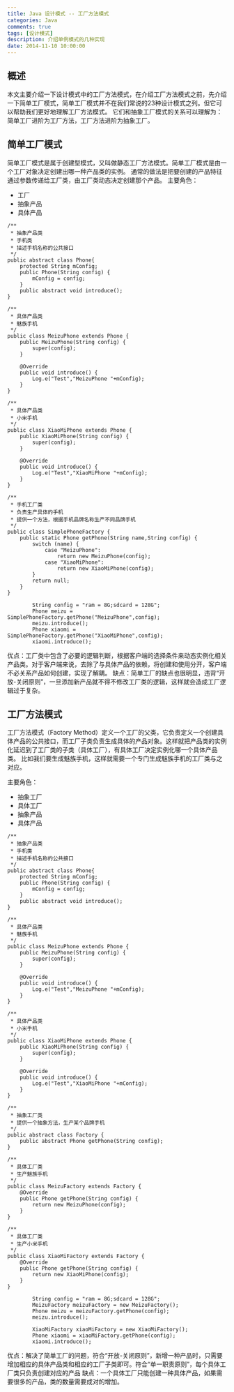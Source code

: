 ```yaml
---
title: Java 设计模式 -- 工厂方法模式
categories: Java
comments: true
tags: [设计模式]
description: 介绍单例模式的几种实现
date: 2014-11-10 10:00:00
---
```


## 概述

本文主要介绍一下设计模式中的工厂方法模式，在介绍工厂方法模式之前，先介绍一下简单工厂模式，简单工厂模式并不在我们常说的23种设计模式之列。但它可以帮助我们更好地理解工厂方法模式。
它们和抽象工厂模式的关系可以理解为：简单工厂进阶为工厂方法，工厂方法进阶为抽象工厂。


## 简单工厂模式

简单工厂模式是属于创建型模式，又叫做静态工厂方法模式。简单工厂模式是由一个工厂对象决定创建出哪一种产品类的实例。
通常的做法是把要创建的产品特征通过参数传递给工厂类，由工厂类动态决定创建那个产品。
主要角色：

 - 工厂
 - 抽象产品
 - 具体产品

```
/**
 * 抽象产品类
 * 手机类
 * 描述手机名称的公共接口
 */
public abstract class Phone{
    protected String mConfig;
    public Phone(String config) {
        mConfig = config;
    }
    public abstract void introduce();
}

/**
 * 具体产品类
 * 魅族手机
 */
public class MeizuPhone extends Phone {
    public MeizuPhone(String config) {
        super(config);
    }

    @Override
    public void introduce() {
        Log.e("Test","MeizuPhone "+mConfig);
    }
}

/**
 * 具体产品类
 * 小米手机
 */
public class XiaoMiPhone extends Phone {
    public XiaoMiPhone(String config) {
        super(config);
    }

    @Override
    public void introduce() {
        Log.e("Test","XiaoMiPhone "+mConfig);
    }
}

/**
 * 手机工厂类
 * 负责生产具体的手机
 * 提供一个方法，根据手机品牌名称生产不同品牌手机
 */
public class SimplePhoneFactory {
    public static Phone getPhone(String name,String config) {
        switch (name) {
            case "MeizuPhone":
                return new MeizuPhone(config);
            case "XiaoMiPhone":
                return new XiaoMiPhone(config);
        }
        return null;
    }
}
```

```
        String config = "ram = 8G;sdcard = 128G";
        Phone meizu = SimplePhoneFactory.getPhone("MeizuPhone",config);
        meizu.introduce();
        Phone xiaomi = SimplePhoneFactory.getPhone("XiaoMiPhone",config);
        xiaomi.introduce();
```

优点：工厂类中包含了必要的逻辑判断，根据客户端的选择条件来动态实例化相关产品类。对于客户端来说，去除了与具体产品的依赖，将创建和使用分开，客户端不必关系产品如何创建，实现了解耦。
缺点：简单工厂的缺点也很明显，违背“开放-关闭原则”，一旦添加新产品就不得不修改工厂类的逻辑，这样就会造成工厂逻辑过于复杂。

## 工厂方法模式

工厂方法模式（Factory Method）定义一个工厂的父类，它负责定义一个创建具体产品的公共接口，而工厂子类负责生成具体的产品对象。这样就把产品类的实例化延迟到了工厂类的子类（具体工厂），有具体工厂决定实例化哪一个具体产品类。
比如我们要生成魅族手机，这样就需要一个专门生成魅族手机的工厂类与之对应。

主要角色：

 - 抽象工厂
 - 具体工厂
 - 抽象产品
 - 具体产品

```
/**
 * 抽象产品类
 * 手机类
 * 描述手机名称的公共接口
 */
public abstract class Phone{
    protected String mConfig;
    public Phone(String config) {
        mConfig = config;
    }
    public abstract void introduce();
}

/**
 * 具体产品类
 * 魅族手机
 */
public class MeizuPhone extends Phone {
    public MeizuPhone(String config) {
        super(config);
    }

    @Override
    public void introduce() {
        Log.e("Test","MeizuPhone "+mConfig);
    }
}

/**
 * 具体产品类
 * 小米手机
 */
public class XiaoMiPhone extends Phone {
    public XiaoMiPhone(String config) {
        super(config);
    }

    @Override
    public void introduce() {
        Log.e("Test","XiaoMiPhone "+mConfig);
    }
}

/**
 * 抽象工厂类
 * 提供一个抽象方法，生产某个品牌手机
 */
public abstract class Factory {
    public abstract Phone getPhone(String config);
}

/**
 * 具体工厂类
 * 生产魅族手机
 */
public class MeizuFactory extends Factory {
    @Override
    public Phone getPhone(String config) {
        return new MeizuPhone(config);
    }
}

/**
 * 具体工厂类
 * 生产小米手机
 */
public class XiaoMiFactory extends Factory {
    @Override
    public Phone getPhone(String config) {
        return new XiaoMiPhone(config);
    }
}
```

```
        String config = "ram = 8G;sdcard = 128G";
        MeizuFactory meizuFactory = new MeizuFactory();
        Phone meizu = meizuFactory.getPhone(config);
        meizu.introduce();

        XiaoMiFactory xiaoMiFactory = new XiaoMiFactory();
        Phone xiaomi = xiaoMiFactory.getPhone(config);
        xiaomi.introduce();
```

优点：解决了简单工厂的问题，符合“开放-关闭原则”，新增一种产品时，只需要增加相应的具体产品类和相应的工厂子类即可。符合“单一职责原则”，每个具体工厂类只负责创建对应的产品
缺点：一个具体工厂只能创建一种具体产品，如果需要很多的产品，类的数量需要成对的增加。